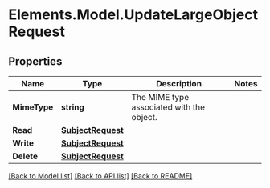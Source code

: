 # Elements.Model.UpdateLargeObjectRequest

## Properties

Name | Type | Description | Notes
------------ | ------------- | ------------- | -------------
**MimeType** | **string** | The MIME type associated with the object. | 
**Read** | [**SubjectRequest**](SubjectRequest.md) |  | 
**Write** | [**SubjectRequest**](SubjectRequest.md) |  | 
**Delete** | [**SubjectRequest**](SubjectRequest.md) |  | 

[[Back to Model list]](../README.md#documentation-for-models) [[Back to API list]](../README.md#documentation-for-api-endpoints) [[Back to README]](../README.md)

